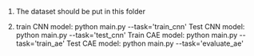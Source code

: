 1. The dataset should be put in this folder

2. train CNN model: python main.py --task='train_cnn'
   Test CNN model: python main.py --task='test_cnn'
   Train CAE model: python main.py --task='train_ae'
   Test CAE model: python main.py --task='evaluate_ae'